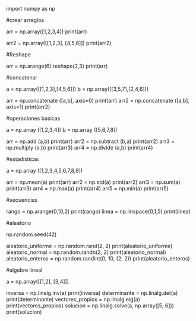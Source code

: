 import numpy as np

#crear arreglos

arr = np.array([1,2,3,4])
print(arr)

arr2 = np.array([[1,2,3], [4,5,6]])
print(arr2)

#Reshape

arr = np.arange(6).reshape(2,3)
print(arr)

#concatenar

a = np.array([[1,2,3],[4,5,6]])
b = np.array([[3,5,7],[2,4,6]])

arr = np.concatenate ([a,b], axis=0)
print(arr)
arr2 = np.concatenate ([a,b], axis=1)
print(arr2)

#operaciones basicas

a = np.array ([1,2,3,4])
b = np.array ([5,6,7,8])

arr = np.add (a,b)
print(arr)
arr2 = np.subtract (b,a)
print(arr2)
arr3 = np.multiply (a,b)
print(arr3)
arr4 = np.divide (a,b)
print(arr4)

#estadisticas

a = np.array ([1,2,3,4,5,6,7,8,9])

arr = np.mean(a)
print(arr)
arr2 = np.std(a)
print(arr2)
arr3 = np.sum(a)
print(arr3)
arr4 = np.max(a)
print(arr4)
arr5 = np.min(a)
print(arr5)

#secuencias

rango = np.arange(0,10,2)
print(rango)
linea = np.linspace(0,1,5)
print(linea)

#aleatorio

np.random.seed(42)

aleatorio_uniforme = np.random.rand(2, 2)
print(aleatorio_uniforme)
aleatorio_normal = np.random.randn(2, 2)
print(aleatorio_normal)
aleatorio_enteros = np.random.randint(0, 10, (2, 2))
print(aleatorio_enteros)

#algebre lineal

a = np.array([[1,2], [3,4]])

inversa = np.linalg.inv(a)
print(inversa)
determinante = np.linalg.det(a)
print(determinante)
vectores_propios = np.linalg.eig(a)
print(vectores_propios)
solucion = np.linalg.solve(a, np.array([5, 6]))
print(solucion)